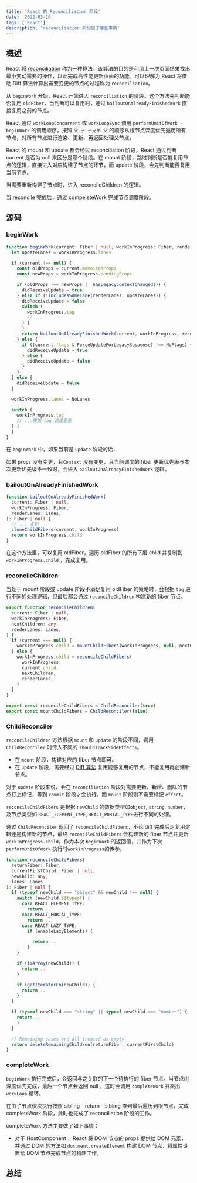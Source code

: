 ```yaml
---
title: 'React 的 Reconciliation 阶段'
date: '2022-03-16'
tags: ['React']
description: 'reconciliation 阶段做了哪些事情'
---
```


## 概述

React 将 [reconciliation](https://reactjs.org/docs/reconciliation.html) 称为一种算法，该算法的目的是利用上一次页面结果找出最小变动需要的操作，以此完成高性能更新页面的功能。可以理解为 React 将借助 Diff 算法计算出需要变更的节点的过程称为 `reconciliation`。

从 `beginWork` 开始，React 开始进入 `reconciliation` 的阶段。这个方法先判断能否复用 `oldFiber`，当判断可以复用时，通过 `bailoutOnAlreadyFinishedWork` 直接复用之前的节点。

React 通过 `workLoopConcurrent` 或 `workLoopSync` 调用 `performUnitOfWork - beginWork` 的调用顺序，按照 `父-子-子兄弟-父` 的顺序从根节点深度优先遍历所有节点，对所有节点进行渲染、更新，再返回处理父节点。

React 的 mount 和 update 都会经过 reconciliation 阶段，React 通过判断 current 是否为 null 来区分是哪个阶段。在 mount 阶段，跳过判断是否能复用节点的逻辑，直接进入对应构建子节点的环节，而 update 阶段，会先判断能否复用当前节点。

当需要重新构建子节点时，进入 reconcileChildren 的逻辑。

当 reconcile 完成后，通过 compeleteWork 完成节点调度阶段。

## 源码

### beginWork

```ts
function beginWork(current: Fiber | null, workInProgress: Fiber, renderLanes: Lanes): Fiber | null {
  let updateLanes = workInProgress.lanes

  if (current !== null) {
    const oldProps = current.memoizedProps
    const newProps = workInProgress.pendingProps

    if (oldProps !== newProps || hasLegacyContextChanged()) {
      didReceiveUpdate = true
    } else if (!includesSomeLane(renderLanes, updateLanes)) {
      didReceiveUpdate = false
      switch (
        workInProgress.tag
        // ...
      ) {
      }
      return bailoutOnAlreadyFinishedWork(current, workInProgress, renderLanes)
    } else {
      if ((current.flags & ForceUpdateForLegacySuspense) !== NoFlags) {
        didReceiveUpdate = true
      } else {
        didReceiveUpdate = false
      }
    }
  } else {
    didReceiveUpdate = false
  }

  workInProgress.lanes = NoLanes

  switch (
    workInProgress.tag
    // ...根据 tag 调度更新
  ) {
  }
}
```

在 `beginWork` 中，如果当前是 `update` 阶段的话，

如果 `props` 没有变更，且`Context` 没有变更，且当前调度的 fiber 更新优先级与本次更新优先级不一致时，会进入 `bailoutOnAlreadyFinishedWork` 逻辑。

### bailoutOnAlreadyFinishedWork

```ts
function bailoutOnAlreadyFinishedWork(
  current: Fiber | null,
  workInProgress: Fiber,
  renderLanes: Lanes,
): Fiber | null {
  // ... 复制
  cloneChildFibers(current, workInProgress)
  return workInProgress.child
}
```

在这个方法里，可以复用 oldFiber，遍历 oldFiber 的所有下层 child 并复制到 `workInProgress.child` ，完成复用。

### reconcileChildren

当处于 mount 阶段或 update 阶段不满足复用 oldFiber 的策略时，会根据 `tag` 进行不同的处理逻辑，但最后都会通过 `reconcileChildren` 构建新的 fiber 节点。

```ts
export function reconcileChildren(
  current: Fiber | null,
  workInProgress: Fiber,
  nextChildren: any,
  renderLanes: Lanes,
) {
  if (current === null) {
    workInProgress.child = mountChildFibers(workInProgress, null, nextChildren, renderLanes)
  } else {
    workInProgress.child = reconcileChildFibers(
      workInProgress,
      current.child,
      nextChildren,
      renderLanes,
    )
  }
}

export const reconcileChildFibers = ChildReconciler(true)
export const mountChildFibers = ChildReconciler(false)
```

### ChildReconciler

`reconcileChildren` 方法根据 `mount` 和 `update` 的阶段不同，调用 `ChildReconciler` 时传入不同的 `shouldTrackSideEffects`。

- 在 `mount` 阶段，构建对应的 fiber 节点即可。
- 在 `update` 阶段，需要经过 [Diff 算法](/react/diff) 复用能够复用的节点，不能复用再创建新节点。

对于 `update` 阶段来说，会在 `reconciliation` 阶段对需要更新、新增、删除的节点打上标记，等到 `commit` 阶段才会执行。而 `mount` 阶段则不需要标记 `effect`。

`reconcileChildFibers` 是根据 `newChild` 的数据类型如`object`, `string`, `number`，及节点类型如 `REACT_ELEMENT_TYPE`, `REACT_PORTAL_TYPE`进行不同的处理。

通过 `ChildReconciler` 返回了 `reconcileChildFibers`，不论 diff 完成后走复用逻辑还是构建新的节点，最终 `reconcileChildFibers` 会构建新的 fiber 节点并更新 `workInProgress.child`，作为本次 `beginWork` 的返回值，并作为下次 `performUnitOfWork` 执行时`workInProgress`的传参。

```ts
function reconcileChildFibers(
  returnFiber: Fiber,
  currentFirstChild: Fiber | null,
  newChild: any,
  lanes: Lanes
): Fiber | null {
  if (typeof newChild === "object" && newChild !== null) {
    switch (newChild.$$typeof) {
      case REACT_ELEMENT_TYPE:
        return ..
      case REACT_PORTAL_TYPE:
        return ..
      case REACT_LAZY_TYPE:
        if (enableLazyElements) {

          return ..
        }
    }

    if (isArray(newChild)) {
      return ..
    }

    if (getIteratorFn(newChild)) {
      return ..
    }
  }

  if (typeof newChild === "string" || typeof newChild === "number") {
    return ..
    )
  }

  // Remaining cases are all treated as empty.
  return deleteRemainingChildren(returnFiber, currentFirstChild)
}
```

### completeWork

`beginWork` 执行完成后，会返回与之关联的下一个待执行的 fiber 节点。当节点树深度优先完成，最后一个节点会返回 null ，这时会调用 `completeWork` 并跳出 `workLoop` 循环。

在由子节点依次执行按照 sibling - return - sibling 直到最后遍历到根节点，完成 completeWork 阶段，此时也完成了 reconciliation 阶段的工作。

completeWork 方法主要做了如下事情：

- 对于 HostComponent ，React 将 DOM 节点的 props 提供给 DOM 元素，并通过 DOM 的方法如 `document.createElement` 构建 DOM 节点，将属性设置给 DOM 节点完成节点的构建工作。

## 总结
